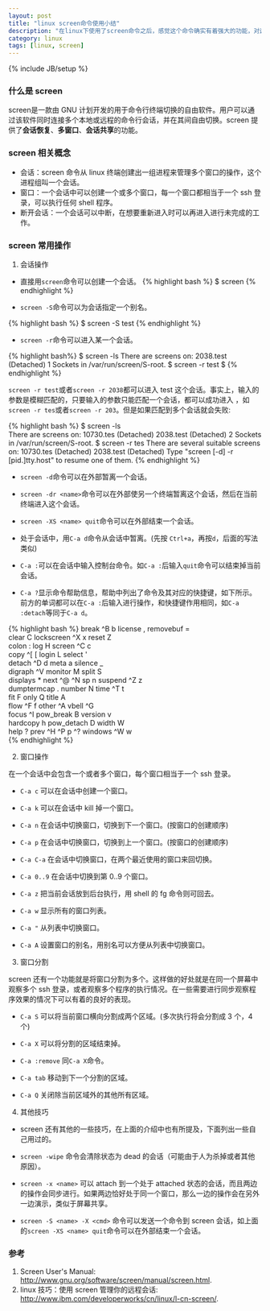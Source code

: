 ```yaml
---
layout: post
title: "linux screen命令使用小结"
description: "在linux下使用了screen命令之后，感觉这个命令确实有着强大的功能，对这个命令做一个总结。"
category: linux
tags: [linux, screen]
---
```

{% include JB/setup %}

### 什么是 screen 

screen是一款由 GNU 计划开发的用于命令行终端切换的自由软件。用户可以通过该软件同时连接多个本地或远程的命令行会话，并在其间自由切换。screen 提供了**会话恢复**、**多窗口**、**会话共享**的功能。

### screen 相关概念

* 会话：screen 命令从 linux 终端创建出一组进程来管理多个窗口的操作，这个进程组叫一个会话。
* 窗口：一个会话中可以创建一个或多个窗口，每一个窗口都相当于一个 ssh 登录，可以执行任何 shell 程序。
* 断开会话：一个会话可以中断，在想要重新进入时可以再进入进行未完成的工作。

<!-- more -->

### screen 常用操作

1. 会话操作

- 直接用`screen`命令可以创建一个会话。
{% highlight bash %}
$ screen
{% endhighlight %}

- `screen -S`命令可以为会话指定一个别名。

{% highlight bash %}
$ screen -S test
{% endhighlight %}

- `screen -r`命令可以进入某一个会话。

{% highlight bash%}
$ screen -ls
There are screens on:
	2038.test       (Detached)
1 Sockets in /var/run/screen/S-root.
$ screen -r test
$
{% endhighlight %}

`screen -r test`或者`screen -r 2038`都可以进入 test 这个会话。事实上，输入的参数是模糊匹配的，只要输入的参数只能匹配一个会话，都可以成功进入 ，如`screen -r tes`或者`screen -r 203`。但是如果匹配到多个会话就会失败:

{% highlight bash %}
$ screen -ls    
There are screens on:
	10730.tes       (Detached)
	2038.test       (Detached)
2 Sockets in /var/run/screen/S-root.
$ screen -r tes 
There are several suitable screens on:
	10730.tes       (Detached)
	2038.test       (Detached)
Type "screen [-d] -r [pid.]tty.host" to resume one of them.
{% endhighlight %}

- `screen -d`命令可以在外部暂离一个会话。

- `screen -dr <name>`命令可以在外部使另一个终端暂离这个会话，然后在当前终端进入这个会话。

- `screen -XS <name> quit`命令可以在外部结束一个会话。

- 处于会话中，用`C-a d`命令从会话中暂离。(先按 `Ctrl+a`，再按`d`，后面的写法类似)

- `C-a :`可以在会话中输入控制台命令。如`C-a :`后输入`quit`命令可以结束掉当前会话。

- `C-a ?`显示命令帮助信息，帮助中列出了命令及其对应的快捷键，如下所示。前方的单词都可以在`C-a :`后输入进行操作，和快捷键作用相同，如`C-a :detach`等同于`C-a d`。

{% highlight bash %}
break       ^B b          license     ,             removebuf   =         
clear       C             lockscreen  ^X x          reset       Z         
colon       :             log         H             screen      ^C c      
copy        ^[ [          login       L             select      '         
detach      ^D d          meta        a             silence     _         
digraph     ^V            monitor     M             split       S         
displays    *             next        ^@ ^N sp n    suspend     ^Z z      
dumptermcap .             number      N             time        ^T t      
fit         F             only        Q             title       A         
flow        ^F f          other       ^A            vbell       ^G        
focus       ^I            pow_break   B             version     v         
hardcopy    h             pow_detach  D             width       W         
help        ?             prev        ^H ^P p ^?    windows     ^W w      
{% endhighlight %}

2. 窗口操作

在一个会话中会包含一个或者多个窗口，每个窗口相当于一个 ssh 登录。

- `C-a c` 可以在会话中创建一个窗口。

- `C-a k` 可以在会话中 kill 掉一个窗口。

- `C-a n` 在会话中切换窗口，切换到下一个窗口。(按窗口的创建顺序)

- `C-a p` 在会话中切换窗口，切换到上一个窗口。(按窗口的创建顺序)

- `C-a C-a` 在会话中切换窗口，在两个最近使用的窗口来回切换。

- `C-a 0..9` 在会话中切换到第 0..9 个窗口。

- `C-a z` 把当前会话放到后台执行，用 shell 的 fg 命令则可回去。

- `C-a w` 显示所有的窗口列表。

- `C-a "` 从列表中切换窗口。

- `C-a A` 设置窗口的别名，用别名可以方便从列表中切换窗口。

3. 窗口分割

screen 还有一个功能就是将窗口分割为多个。这样做的好处就是在同一个屏幕中观察多个 ssh 登录，或者观察多个程序的执行情况。在一些需要进行同步观察程序效果的情况下可以有着的良好的表现。

- `C-a S` 可以将当前窗口横向分割成两个区域。(多次执行将会分割成 3 个，4 个)

- `C-a X` 可以将分割的区域结束掉。

- `C-a :remove` 同`C-a X`命令。

- `C-a tab` 移动到下一个分割的区域。

- `C-a Q` 关闭除当前区域外的其他所有区域。

4. 其他技巧 

- screen 还有其他的一些技巧，在上面的介绍中也有所提及，下面列出一些自己用过的。

- `screen -wipe` 命令会清除状态为 dead 的会话（可能由于人为杀掉或者其他原因）。

- `screen -x <name>` 可以 attach 到一个处于 attached 状态的会话，而且两边的操作会同步进行。如果两边恰好处于同一个窗口，那么一边的操作会在另外一边演示，类似于屏幕共享。

- `screen -S <name> -X <cmd>` 命令可以发送一个命令到 screen 会话，如上面的`screen -XS <name> quit`命令可以在外部结束一个会话。

### 参考

1. Screen User's Manual: <http://www.gnu.org/software/screen/manual/screen.html>.
2. linux 技巧：使用 screen 管理你的远程会话: <http://www.ibm.com/developerworks/cn/linux/l-cn-screen/>.
